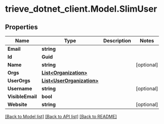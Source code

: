 # trieve_dotnet_client.Model.SlimUser

## Properties

Name | Type | Description | Notes
------------ | ------------- | ------------- | -------------
**Email** | **string** |  | 
**Id** | **Guid** |  | 
**Name** | **string** |  | [optional] 
**Orgs** | [**List&lt;Organization&gt;**](Organization.md) |  | 
**UserOrgs** | [**List&lt;UserOrganization&gt;**](UserOrganization.md) |  | 
**Username** | **string** |  | [optional] 
**VisibleEmail** | **bool** |  | 
**Website** | **string** |  | [optional] 

[[Back to Model list]](../README.md#documentation-for-models) [[Back to API list]](../README.md#documentation-for-api-endpoints) [[Back to README]](../README.md)

